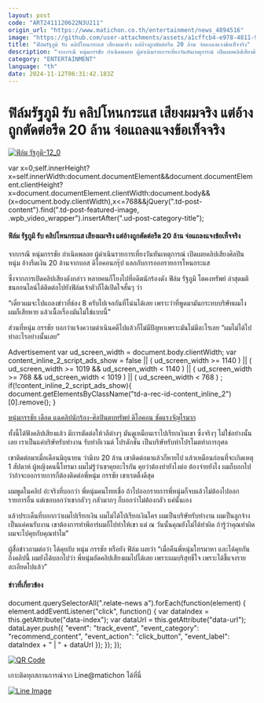 ```yaml
---
layout: post
code: "ART2411120622N3U211"
origin_url: "https://www.matichon.co.th/entertainment/news_4894516"
image: "https://github.com/user-attachments/assets/a1cffcb4-e978-4811-9f56-6def45d341f1"
title: "ฟิล์มรัฐภูมิ รับ คลิปโหนกระแส เสียงผมจริง แต่อ้างถูกตัดต่อรีด 20 ล้าน จ่อแถลงแจงข้อเท็จจริง"
description: "จากกรณี หนุ่มกรรชัย กำเนิดพลอย ผู้ดำเนินรายการเที่ยงวันทันเหตุการณ์ เปิดเผยคลิปเสียงศิลปินหนุ่ม อ้างรีดเงิน 20 ล้านจากบอส ดิไอคอนกรุ๊ป"
category: "ENTERTAINMENT"
language: "th"
date: 2024-11-12T06:31:42.183Z
---
```


# ฟิล์มรัฐภูมิ รับ คลิปโหนกระแส เสียงผมจริง แต่อ้างถูกตัดต่อรีด 20 ล้าน จ่อแถลงแจงข้อเท็จจริง

[![](https://www.matichon.co.th/wp-content/uploads/2024/11/ฟิล์ม-รัฐภูมิ-12_0.jpg "ฟิล์ม รัฐภูมิ-12_0")](https://www.matichon.co.th/wp-content/uploads/2024/11/ฟิล์ม-รัฐภูมิ-12_0.jpg)

var x=0;self.innerHeight?x=self.innerWidth:document.documentElement&&document.documentElement.clientHeight?x=document.documentElement.clientWidth:document.body&&(x=document.body.clientWidth),x<=768&&jQuery(".td-post-content").find(".td-post-featured-image, .wpb\_video\_wrapper").insertAfter(".ud-post-category-title");

#### ฟิล์ม รัฐภูมิ รับ คลิปโหนกระแส เสียงผมจริง แต่อ้างถูกตัดต่อรีด 20 ล้าน จ่อแถลงแจงข้อเท็จจริง

จากกรณี หนุ่มกรรชัย กำเนิดพลอย ผู้ดำเนินรายการเที่ยงวันทันเหตุการณ์ เปิดเผยคลิปเสียงศิลปินหนุ่ม อ้างรีดเงิน 20 ล้านจากบอส ดิไอคอนกรุ๊ป แลกกับการออกรายการโหนกระแส

ซึ่งจากการเปิดคลิปเสียงดังกล่าว หลายคนก็โยงไปที่อดีตนักร้องดัง ฟิล์ม รัฐภูมิ โตคงทรัพย์ ล่าสุดมติชนออนไลน์ได้ติดต่อไปยังฟิล์มเจ้าตัวก็ได้เปิดใจสั้นๆ ว่า

“เดี๋ยวผมจะไปแถลงข่าวที่ช่อง 8 ครับไปเจอกันที่โน่นได้เลย เพราะว่าที่พูดมามันกระทบบริษัทผมไง ผมก็เสียหาย แล้วเนื้อเรื่องมันไม่ใช่แบบนี้”

ส่วนที่หนุ่ม กรรชัย บอกว่าแจ้งความดำเนินคดีไปแล้วก็ไม่มีปัญหาเพราะมันไม่มีอะไรเลย “ผมไม่ได้ไปทำอะไรอย่างนั้นเลย”

Advertisement var ud\_screen\_width = document.body.clientWidth; var content\_inline\_2\_script\_ads\_show = false || ( ud\_screen\_width >= 1140 ) || ( ud\_screen\_width >= 1019 && ud\_screen\_width < 1140 ) || ( ud\_screen\_width >= 768 && ud\_screen\_width < 1019 ) || ( ud\_screen\_width < 768 ) ; if(!content\_inline\_2\_script\_ads\_show){ document.getElementsByClassName("td-a-rec-id-content\_inline\_2")\[0\].remove(); }

[หนุ่มกรรชัย เดือด แฉคลิปนักร้อง-ศิลปินตบทรัพย์ ดิไอคอน ซัดแรงจัญไรมาก](https://www.matichon.co.th/local/crime/news_4894448) 

ทั้งนี้ได้ฟังคลิปเสียงแล้ว มีการตัดต่อให้วลีต่างๆ มันดูเหมือนเราไปเรียกเงินเขา ซึ่งจริงๆ ไม่ใช่อย่างนั้นเลย เราเป็นแค่บริษัทรับทำงาน รับทำอีเวนต์ โปรดักชั่น เป็นบริษัทรับทำโปรโมตทำการกุศล

เขาติดต่อมาเมื่อเดือนมิถุนายน ว่ามีงบ 20 ล้าน เขาติดต่อมาแล้วก็หายไป แล้วเหมือนก่อนที่จะเกิดเหตุ 1 สัปดาห์ ผู้หญิงคนนี้โทรมา ผมไม่รู้ว่าเขาคุยอะไรกัน คุยว่าต้องทำยังไงต่อ ต้องจ่ายยังไง ผมก็บอกไปว่าถ้าจะออกรายการก็ต้องติดต่อพี่หนุ่ม กรรชัย เขาเรตติ้งดีสุด

ผมพูดในคลิป อ่ะจริงที่บอกว่า พี่หนุ่มคนไทยเชื่อ ถ้าไปออกรายการพี่หนุ่มก็จบแล้วไม่ต้องไปออกรายการอื่น แต่เขอบอกว่าเขากลัวๆ กลัวมากๆ ก็บอกว่าไม่ต้องกลัว แค่นั้นเอง

แล้วประเด็นที่บอกกว่าผมไปเรียกเงิน ผมไม่ได้ไปเรียกเงินใคร ผมเป็นบริษัทรับทำงาน ผมเป็นลูกจ้าง เป็นแค่คนรับงาน เขาต้องการทำพีอาร์ผมก็ไปทำให้เขา แต่ ณ วันนั้นคุณยังไม่ได้ทำผิด ถ้ารู้ว่าคุณทำผิดผมจะไปคุยกับคุณทำไม”

ผู้สื่อข่าวถามต่อว่า ได้คุยกับ หนุ่ม กรรชัย หรือยัง ฟิล์ม เผยว่า “เมื่อคืนพี่หนุ่มโทรมาหา และได้คุยกันถึงคลิปนี้ ผมยังได้บอกไปว่า พี่หนุ่มอัดคลิปเสียงผมไปได้เลย เพราะผมบริสุทธิ์ใจ เพราะได้ชี้แจงรายละเอียดไปแล้ว”

#### ข่าวที่เกี่ยวข้อง

document.querySelectorAll(".relate-news a").forEach(function(element) { element.addEventListener("click", function() { var dataIndex = this.getAttribute("data-index"); var dataUrl = this.getAttribute("data-url"); dataLayer.push({ "event": "track\_event", "event\_category": "recommend\_content", "event\_action": "click\_button", "event\_label": dataIndex + " | " + dataUrl }); }); });

[![QR Code](https://www.matichon.co.th/wp-content/uploads/2023/07/wob1371z.jpg)](https://lin.ee/ht0nDxX)

เกาะติดทุกสถานการณ์จาก Line@matichon ได้ที่นี่

[![Line Image](https://www.matichon.co.th/wp-content/uploads/2023/07/th.png)](https://lin.ee/ht0nDxX)